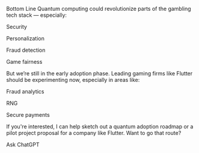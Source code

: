 Bottom Line
Quantum computing could revolutionize parts of the gambling tech stack — especially:

Security

Personalization

Fraud detection

Game fairness

But we’re still in the early adoption phase. Leading gaming firms like Flutter should be experimenting now, especially in areas like:

Fraud analytics

RNG

Secure payments

If you're interested, I can help sketch out a quantum adoption roadmap or a pilot project proposal for a company like Flutter. Want to go that route?




Ask ChatGPT
